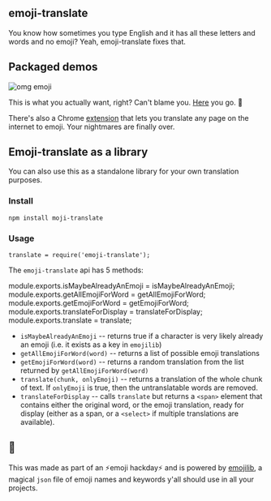 ## emoji-translate

You know how sometimes you type English and it has all these letters and words and no emoji? Yeah, emoji-translate fixes that.

## Packaged demos
![omg emoji](https://cloud.githubusercontent.com/assets/1369170/8635052/e333474e-27c7-11e5-8af8-5b0bc2281095.gif)

This is what you actually want, right? Can't blame you. [Here](http://meowni.ca/emoji-translate) you go. 👏

There's also a Chrome  [extension](https://chrome.google.com/webstore/detail/emoji-translate/kkkfndlpdajmbgofkidemhkjoinhmojl) that lets you translate any page on the internet to emoji. Your nightmares are finally over.

## Emoji-translate as a library
You can also use this as a standalone library for your own translation purposes.

### Install
```
npm install moji-translate
```

### Usage
```
translate = require('emoji-translate');
```

The `emoji-translate` api has 5 methods:

module.exports.isMaybeAlreadyAnEmoji = isMaybeAlreadyAnEmoji;
module.exports.getAllEmojiForWord = getAllEmojiForWord;
module.exports.getEmojiForWord = getEmojiForWord;
module.exports.translateForDisplay = translateForDisplay;
module.exports.translate = translate;
  * `isMaybeAlreadyAnEmoji` -- returns true if a character is very likely already an emoji (i.e. it exists as a key in `emojilib`)
  * `getAllEmojiForWord(word)` -- returns a list of possible emoji translations
  * `getEmojiForWord(word)` -- returns a random translation from the list
  returned by `getAllEmojiForWord(word)`
  * `translate(chunk, onlyEmoji)` -- returns a translation of the whole chunk of text. If `onlyEmoji` is true, then the untranslatable words are removed.
  * `translateForDisplay` -- calls `translate` but returns a `<span>` element that contains either the original word, or the emoji translation, ready for display (either as a span, or a `<select>` if multiple translations are
  available).

## 💪
This was made as part of an ⚡️emoji hackday⚡️ and  is powered by [emojilib](https://github.com/muan/emojilib), a magical `json` file of emoji names and keywords y'all should use in all your projects.
